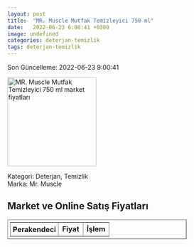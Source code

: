 ```yaml
---
layout: post
title:  "MR. Muscle Mutfak Temizleyici 750 ml"
date:   2022-06-23 6:00:41 +0300
image: undefined
categories: deterjan-temizlik
tags: deterjan-temizlik
---
```


Son Güncelleme: 2022-06-23 9:00:41

<img src="undefined" width="200" alt="MR. Muscle Mutfak Temizleyici 750 ml market fiyatları" />

Kategori: Deterjan, Temizlik
<br />
Marka: Mr. Muscle

<h2>Market ve Online Satış Fiyatları</h2>

<table border="1" style="padding: 5px;width:80%;">
  <tr>
    <td style="padding: 5px;"><strong>Perakendeci</strong></td>
    <td><strong>Fiyat</strong></td>
    <td><strong>İşlem</strong></td>
  </tr>
  
</table>
